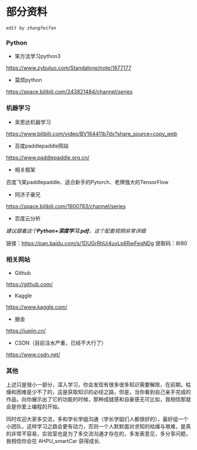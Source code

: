 # 部分资料

*`edit by zhangfeifan`*

### Python

+ 笨方法学习python3

https://www.zybuluo.com/Standalone/note/1677177

+ 莫烦python

https://space.bilibili.com/243821484/channel/series



### 机器学习

+ 吴恩达机器学习

https://www.bilibili.com/video/BV164411b7dx?share_source=copy_web

+ 百度paddlepaddle网站

https://www.paddlepaddle.org.cn/

+ 相关框架

百度飞桨paddlepaddle、适合新手的Pytorch、老牌强大的TensorFlow

+ 同济子豪兄

https://space.bilibili.com/1900783/channel/series

+ 百度云分析

*建议跟着这个**Python+深度学习.pdf**，这个配套视频非常详细*

链接：https://pan.baidu.com/s/1DUGrRhUi4uvLp6RwFeqNDg
提取码：8t80



### 相关网站

+ Github

https://github.com/

+ Kaggle

https://www.kaggle.com/

+ 掘金

https://juejin.cn/

+ CSDN（目前注水严重，已经不大行了）

https://www.csdn.net/



### 其他

上述只是很小一部分，深入学习，你会发现有很多很多知识需要解除，在前期，枯燥和困难是少不了的，这是获取知识的必经之路，但是，当你看到自己亲手完成的作品，向你展示出了它的功能的时候，那种成就感和自豪感无可比拟，我相信那就会是你爱上编程的开始。

同时欢迎大家多交流，多和学长学姐沟通（学长学姐们人都很好的），最好组一个小团队，这样学习之路会更有动力，否则一个人默默面对求知的枯燥与艰难，是真的非常不容易，实验室也是为了多交流沟通才存在的，多发表意见，多分享问题，我相信你会在 AHPU_smartCar 获得成长.